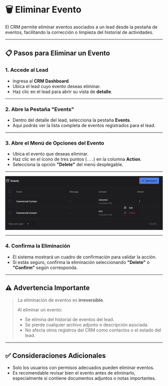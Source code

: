 # 🗑️ Eliminar Evento
El CRM permite eliminar eventos asociados a un lead desde la pestaña de eventos, facilitando la corrección o limpieza del historial de actividades.

---

## 📋 Pasos para Eliminar un Evento

### 1. Accede al Lead
- Ingresa al **CRM Dashboard**.
- Ubica el lead cuyo evento deseas eliminar.
- Haz clic en el lead para abrir su vista de **detalle**.

---

### 2. Abre la Pestaña "Events"
- Dentro del detalle del lead, selecciona la pestaña **Events**.
- Aquí podrás ver la lista completa de eventos registrados para el lead.

---

### 3. Abre el Menú de Opciones del Evento
- Ubica el evento que deseas eliminar.
- Haz clic en el ícono de tres puntos (`...`) en la columna **Action**.
- Selecciona la opción **"Delete"** del menú desplegable.

---

![alt text](<../../../static/img/Eventos/eliminar evento.png>)

---

### 4. Confirma la Eliminación
- El sistema mostrará un cuadro de confirmación para validar la acción.
- Si estás seguro, confirma la eliminación seleccionando **"Delete"** o **"Confirm"** según corresponda.

---

## ⚠️ Advertencia Importante
> La eliminación de eventos es **irreversible**.
>
> Al eliminar un evento:
> - Se elimina del historial de eventos del lead.
> - Se pierde cualquier archivo adjunto o descripción asociada.
> - No afecta otros registros del CRM como contactos o el estado del lead.

---

## ✅ Consideraciones Adicionales
- Solo los usuarios con permisos adecuados pueden eliminar eventos.
- Es recomendable revisar bien el evento antes de eliminarlo, especialmente si contiene documentos adjuntos o notas importantes.
